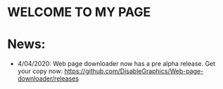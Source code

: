 # WELCOME TO MY PAGE
# News:
  - 4/04/2020: Web page downloader now has a pre alpha release. Get your copy now: https://github.com/DisableGraphics/Web-page-downloader/releases
